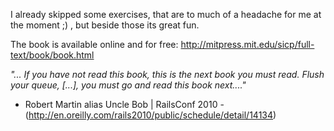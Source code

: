 I already skipped some exercises, that are to much of a headache for me at the moment ;) ,
but beside those its great fun.

The book is available online and for free: http://mitpress.mit.edu/sicp/full-text/book/book.html

_"... If you have not read this book, this is the next book you must read. 
Flush your queue, [...], you must go and read this book next...."_
- Robert Martin alias Uncle Bob | RailsConf 2010 -
(http://en.oreilly.com/rails2010/public/schedule/detail/14134)